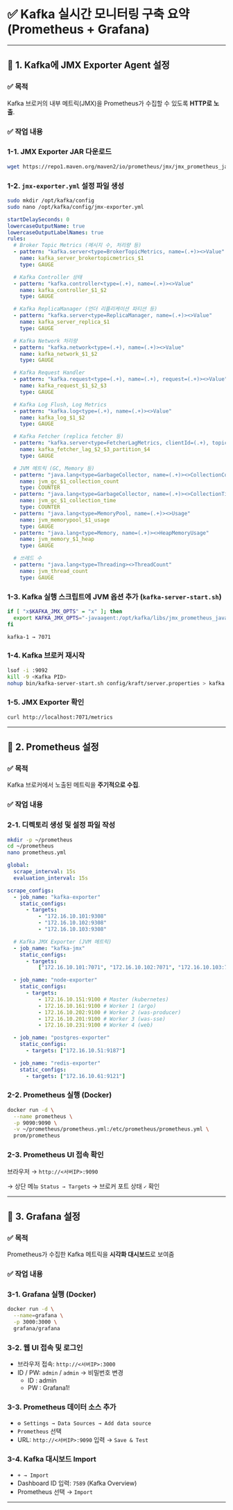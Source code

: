 # ✅ Kafka 실시간 모니터링 구축 요약 (Prometheus + Grafana)

---

## 📌 1. Kafka에 JMX Exporter Agent 설정

### ✅ 목적

Kafka 브로커의 내부 메트릭(JMX)을 Prometheus가 수집할 수 있도록 **HTTP로 노출**.

### ✅ 작업 내용

### 1-1. JMX Exporter JAR 다운로드

```bash
wget https://repo1.maven.org/maven2/io/prometheus/jmx/jmx_prometheus_javaagent/0.20.0/jmx_prometheus_javaagent-0.20.0.jar -P /opt/kafka/libs/

```

### 1-2. `jmx-exporter.yml` 설정 파일 생성

```bash
sudo mkdir /opt/kafka/config
sudo nano /opt/kafka/config/jmx-exporter.yml
```

```yaml
startDelaySeconds: 0
lowercaseOutputName: true
lowercaseOutputLabelNames: true
rules:
  # Broker Topic Metrics (메시지 수, 처리량 등)
  - pattern: "kafka.server<type=BrokerTopicMetrics, name=(.+)><>Value"
    name: kafka_server_brokertopicmetrics_$1
    type: GAUGE

  # Kafka Controller 상태
  - pattern: "kafka.controller<type=(.+), name=(.+)><>Value"
    name: kafka_controller_$1_$2
    type: GAUGE

  # Kafka ReplicaManager (언더 리플리케이션 파티션 등)
  - pattern: "kafka.server<type=ReplicaManager, name=(.+)><>Value"
    name: kafka_server_replica_$1
    type: GAUGE

  # Kafka Network 처리량
  - pattern: "kafka.network<type=(.+), name=(.+)><>Value"
    name: kafka_network_$1_$2
    type: GAUGE

  # Kafka Request Handler
  - pattern: "kafka.request<type=(.+), name=(.+), request=(.+)><>Value"
    name: kafka_request_$1_$2_$3
    type: GAUGE

  # Kafka Log Flush, Log Metrics
  - pattern: "kafka.log<type=(.+), name=(.+)><>Value"
    name: kafka_log_$1_$2
    type: GAUGE

  # Kafka Fetcher (replica fetcher 등)
  - pattern: "kafka.server<type=FetcherLagMetrics, clientId=(.+), topic=(.+), partition=(.+)><>Value"
    name: kafka_fetcher_lag_$2_$3_partition_$4
    type: GAUGE

  # JVM 메트릭 (GC, Memory 등)
  - pattern: "java.lang<type=GarbageCollector, name=(.+)><>CollectionCount"
    name: jvm_gc_$1_collection_count
    type: COUNTER
  - pattern: "java.lang<type=GarbageCollector, name=(.+)><>CollectionTime"
    name: jvm_gc_$1_collection_time
    type: COUNTER
  - pattern: "java.lang<type=MemoryPool, name=(.+)><>Usage"
    name: jvm_memorypool_$1_usage
    type: GAUGE
  - pattern: "java.lang<type=Memory, name=(.+)><>HeapMemoryUsage"
    name: jvm_memory_$1_heap
    type: GAUGE

  # 쓰레드 수
  - pattern: "java.lang<type=Threading><>ThreadCount"
    name: jvm_thread_count
    type: GAUGE
```

### 1-3. Kafka 실행 스크립트에 JVM 옵션 추가 (`kafka-server-start.sh`)

```bash
if [ "x$KAFKA_JMX_OPTS" = "x" ]; then
  export KAFKA_JMX_OPTS="-javaagent:/opt/kafka/libs/jmx_prometheus_javaagent-0.20.0.jar=7071:/opt/kafka/config/jmx-exporter.yml"
fi
```

`kafka-1 → 7071`

### 1-4. Kafka 브로커 재시작

```bash
lsof -i :9092
kill -9 <Kafka PID>
nohup bin/kafka-server-start.sh config/kraft/server.properties > kafka.log 2>&1 &
```

### 1-5. JMX Exporter 확인

```bash
curl http://localhost:7071/metrics
```

---

## 📌 2. Prometheus 설정

### ✅ 목적

Kafka 브로커에서 노출된 메트릭을 **주기적으로 수집**.

### ✅ 작업 내용

### 2-1. 디렉토리 생성 및 설정 파일 작성

```bash
mkdir -p ~/prometheus
cd ~/prometheus
nano prometheus.yml
```

```yaml
global:
  scrape_interval: 15s
  evaluation_interval: 15s

scrape_configs:
  - job_name: "kafka-exporter"
    static_configs:
      - targets:
          - "172.16.10.101:9308"
          - "172.16.10.102:9308"
          - "172.16.10.103:9308"

  # Kafka JMX Exporter (JVM 메트릭)
  - job_name: "kafka-jmx"
    static_configs:
      - targets:
          ["172.16.10.101:7071", "172.16.10.102:7071", "172.16.10.103:7071"]

  - job_name: "node-exporter"
    static_configs:
      - targets:
          - 172.16.10.151:9100 # Master (kubernetes)
          - 172.16.10.161:9100 # Worker 1 (argo)
          - 172.16.10.202:9100 # Worker 2 (was-producer)
          - 172.16.10.201:9100 # Worker 3 (was-sse)
          - 172.16.10.231:9100 # Worker 4 (web)

  - job_name: "postgres-exporter"
    static_configs:
      - targets: ["172.16.10.51:9187"]

  - job_name: "redis-exporter"
    static_configs:
      - targets: ["172.16.10.61:9121"]
```

### 2-2. Prometheus 실행 (Docker)

```bash
docker run -d \
  --name prometheus \
  -p 9090:9090 \
  -v ~/prometheus/prometheus.yml:/etc/prometheus/prometheus.yml \
  prom/prometheus
```

### 2-3. Prometheus UI 접속 확인

브라우저 → `http://<서버IP>:9090`

→ 상단 메뉴 `Status → Targets` → 브로커 포트 상태 `✓` 확인

---

## 📌 3. Grafana 설정

### ✅ 목적

Prometheus가 수집한 Kafka 메트릭을 **시각화 대시보드**로 보여줌

### ✅ 작업 내용

### 3-1. Grafana 실행 (Docker)

```bash
docker run -d \
  --name=grafana \
  -p 3000:3000 \
  grafana/grafana

```

### 3-2. 웹 UI 접속 및 로그인

- 브라우저 접속: `http://<서버IP>:3000`
- ID / PW: `admin` / `admin` → 비밀번호 변경
  - ID : admin
  - PW : Grafana1!

### 3-3. Prometheus 데이터 소스 추가

- `⚙️ Settings → Data Sources → Add data source`
- `Prometheus` 선택
- URL: `http://<서버IP>:9090` 입력 → `Save & Test`

### 3-4. Kafka 대시보드 Import

- `+ → Import`
- Dashboard ID 입력: `7589` (Kafka Overview)
- Prometheus 선택 → `Import`

---
